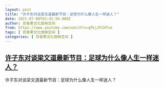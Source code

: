 ```yaml
---
layout: post
title: "许子东对谈梁文道最新节目：足球为什么像人生一样迷人？"
date: 2021-07-08T03:41:56.000Z
author: 百香果文化放映空间
from: https://www.youtube.com/watch?v=qPkjJFCHTno
tags: [ 百香果文化放映空间 ]
categories: [ 百香果文化放映空间 ]
---
```

<!--1625715716000-->
[许子东对谈梁文道最新节目：足球为什么像人生一样迷人？](https://www.youtube.com/watch?v=qPkjJFCHTno)
------

<div>
许子东对谈梁文道最新节目：足球为什么像人生一样迷人？
</div>
